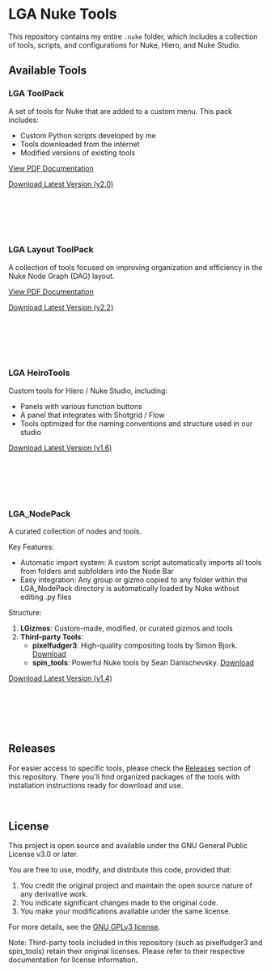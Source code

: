# LGA Nuke Tools

This repository contains my entire `.nuke` folder, which includes a collection of tools, scripts, and configurations for Nuke, Hiero, and Nuke Studio.
&nbsp;

## Available Tools

### LGA ToolPack

A set of tools for Nuke that are added to a custom menu. This pack includes:
- Custom Python scripts developed by me
- Tools downloaded from the internet
- Modified versions of existing tools

[View PDF Documentation](LGA_ToolPack/LGA_ToolPack.pdf)

[Download Latest Version (v2.0)](https://github.com/legandrop/LGA_Nuke/releases/tag/LGA_ToolPack_v2.0)

&nbsp;
---
&nbsp;

### LGA Layout ToolPack

A collection of tools focused on improving organization and efficiency in the Nuke Node Graph (DAG) layout.

[View PDF Documentation](LGA_ToolPack-Layout/LGA_LayoutToolPack.pdf)

[Download Latest Version (v2.2)](https://github.com/legandrop/LGA_Nuke/releases/tag/LGA_ToolPack-Layout_v2.2)

&nbsp;
---
&nbsp;

### LGA HeiroTools

Custom tools for Hiero / Nuke Studio, including:
- Panels with various function buttons
- A panel that integrates with Shotgrid / Flow
- Tools optimized for the naming conventions and structure used in our studio

[Download Latest Version (v1.6)](https://github.com/legandrop/LGA_Nuke/releases/tag/LGA_HeiroTools_v1.6)

&nbsp;
---
&nbsp;

### LGA_NodePack

A curated collection of nodes and tools.

Key Features:
- Automatic import system: A custom script automatically imports all tools from folders and subfolders into the Node Bar
- Easy integration: Any group or gizmo copied to any folder within the LGA_NodePack directory is automatically loaded by Nuke without editing .py files

Structure:
1. **LGizmos**: Custom-made, modified, or curated gizmos and tools
2. **Third-party Tools**:
   - **pixelfudger3**: High-quality compositing tools by Simon Bjork. [Download](https://www.nukepedia.com/gizmos/filter/pixelfudger-v3)
   - **spin_tools**: Powerful Nuke tools by Sean Danischevsky. [Download](https://github.com/SpinVFX/spin_nuke_gizmos)

[Download Latest Version (v1.4)](https://github.com/legandrop/LGA_Nuke/releases/tag/LGA_NodePack_v1.4)

&nbsp;
---
&nbsp;

## Releases

For easier access to specific tools, please check the [Releases](https://github.com/legandrop/LGA_Nuke/releases) section of this repository. There you'll find organized packages of the tools with installation instructions ready for download and use.

&nbsp;

## License

This project is open source and available under the GNU General Public License v3.0 or later.

You are free to use, modify, and distribute this code, provided that:

1. You credit the original project and maintain the open source nature of any derivative work.
2. You indicate significant changes made to the original code.
3. You make your modifications available under the same license.

For more details, see the [GNU GPLv3 license](https://www.gnu.org/licenses/gpl-3.0.en.html).

Note: Third-party tools included in this repository (such as pixelfudger3 and spin_tools) retain their original licenses. Please refer to their respective documentation for license information.

